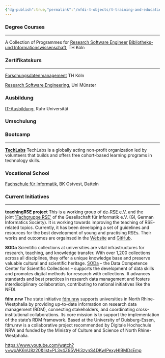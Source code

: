 ```yaml
---
{"dg-publish":true,"permalink":"/nfdi-4-objects/4-training-and-education/programmes/","noteIcon":""}
---
```


### Degree Courses
---
A Collection of Programmes for [Research Software Engineer](https://de-rse.org/learn-and-teach/learn/)
[Bibliotheks- und Informationswissenschaft](https://www.th-koeln.de/studium/bibliotheks--und-informationswissenschaft-master_3202.php), TH Köln

### Zertifikatskurs
---

[Forschungsdatenmanagement](https://www.th-koeln.de/weiterbildung/zertifikatskurs-forschungsdatenmanagement_82048.php) TH Köln

[Research Software Engineering](https://www.uni-muenster.de/CMTC/en/rse/index.html), Uni Münster

### Ausbildung

[IT-Ausbildung](https://www.it-ausbildung.ruhr-uni-bochum.de/), Ruhr Universität 
### Umschulung


### Bootcamp
---
[**TechLabs**](https://www.techlabs.org/) 
TechLabs is a globally acting non-profit organization led by volunteers that builds and offers free cohort-based learning programs in technology skills.

### Vocational School

[Fachschule für Informatik](https://bk-ostvest.de/index.php/fachschule-fuer-informatik), BK Ostvest, Datteln


### Current Initiatives
---
**teachingRSE project**
This is a working group of [de-RSE e.V.](https://de-rse.org/) and the joint ['Fachgruppe RSE'](https://fg-rse.gi.de/) of the Gesellschaft für Informatik e.V. (GI, German Informatics Society). It is working towards improving the teaching of RSE-related topics. Currently, it has been developing a set of guidelines and resources for the best development of young and practising RSEs. Their works and outcomes are orgainsed in
the [Website](https://de-rse.org/learn-and-teach/) and [GitHub](https://github.com/the-teachingRSE-project/).

**SODa**
Scientific collections at universities are vital infrastructures for research, teaching, and knowledge transfer. With over 1,200 collections across all disciplines, they offer a unique knowledge base and preserve valuable cultural and scientific heritage. [SODa](https://sammlungen.io/) – the Data Competence Center for Scientific Collections – supports the development of data skills and promotes digital methods for research with collections. It advances standards and best practices in research data management and fosters interdisciplinary collaboration, contributing to national initiatives like the NFDI.

**fdm.nrw**
The state initiative [fdm.nrw](https://www.fdm.nrw/) supports universities in North Rhine-Westphalia by providing up-to-date information on research data management (RDM), connecting stakeholders, and coordinating cross-institutional collaborations. Its core mission is to support the implementation of the state’s RDM framework. Based at the University of Duisburg-Essen, fdm.nrw is a collaborative project recommended by Digitale Hochschule NRW and funded by the Ministry of Culture and Science of North Rhine-Westphalia.




https://www.youtube.com/watch?v=woAK6nU8z20&list=PL3v4Z95VHi3zvnS4DKwIPexyHIBMDsEmp
